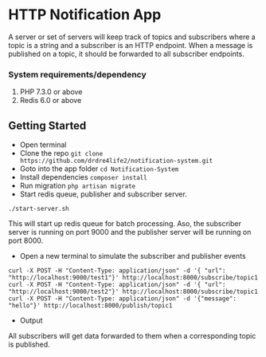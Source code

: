 # HTTP Notification App #
A server or set of servers will keep track of topics and subscribers where a topic is a string and a subscriber is an HTTP endpoint. When a message is published on a topic, it should be forwarded to all subscriber endpoints.

### System requirements/dependency ###

1. PHP 7.3.0 or above
2. Redis 6.0 or above

## Getting Started ##
* Open terminal
* Clone the repo ```git clone https://github.com/drdre4life2/notification-system.git```
* Goto into the app folder ```cd Notification-System```
* Install dependencies ```composer install```
* Run migration ```php artisan migrate``` 
* Start redis queue, publisher and subscriber server.
```
./start-server.sh
```
This will start up redis queue for batch processing. Aso, the subscriber server is running on port 9000 and the publisher server will be running on port 8000.


* Open a new terminal to simulate the subscriber and publisher events
```
curl -X POST -H "Content-Type: application/json" -d '{ "url": "http://localhost:9000/test1"}' http://localhost:8000/subscribe/topic1
curl -X POST -H "Content-Type: application/json" -d '{ "url": "http://localhost:9000/test2"}' http://localhost:8000/subscribe/topic1
curl -X POST -H "Content-Type: application/json" -d '{"message": "hello"}' http://localhost:8000/publish/topic1
```

* Output 

All subscribers will get data forwarded to them when a corresponding topic is published.


